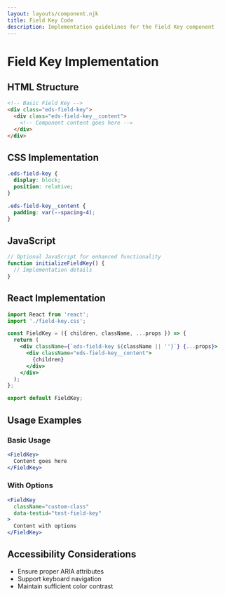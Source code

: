 ```yaml
---
layout: layouts/component.njk
title: Field Key Code
description: Implementation guidelines for the Field Key component
---
```


# Field Key Implementation

## HTML Structure

```html
<!-- Basic Field Key -->
<div class="eds-field-key">
  <div class="eds-field-key__content">
    <!-- Component content goes here -->
  </div>
</div>
```

## CSS Implementation

```css
.eds-field-key {
  display: block;
  position: relative;
}

.eds-field-key__content {
  padding: var(--spacing-4);
}
```

## JavaScript

```javascript
// Optional JavaScript for enhanced functionality
function initializeFieldKey() {
  // Implementation details
}
```

## React Implementation

```jsx
import React from 'react';
import './field-key.css';

const FieldKey = ({ children, className, ...props }) => {
  return (
    <div className={`eds-field-key ${className || ''}`} {...props}>
      <div className="eds-field-key__content">
        {children}
      </div>
    </div>
  );
};

export default FieldKey;
```

## Usage Examples

### Basic Usage

```jsx
<FieldKey>
  Content goes here
</FieldKey>
```

### With Options

```jsx
<FieldKey 
  className="custom-class"
  data-testid="test-field-key"
>
  Content with options
</FieldKey>
```

## Accessibility Considerations

- Ensure proper ARIA attributes
- Support keyboard navigation
- Maintain sufficient color contrast
